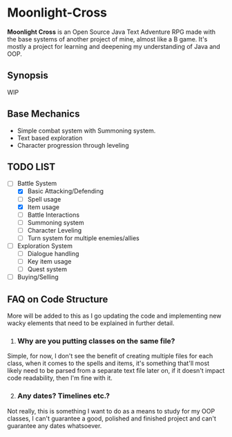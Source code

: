 # Moonlight-Cross
**Moonlight Cross** is an Open Source Java Text Adventure RPG made with the base systems of another project of mine, almost like a B game. It's
mostly a project for learning and deepening my understanding of Java and OOP.

## Synopsis
WIP

## Base Mechanics
- Simple combat system with Summoning system.
- Text based exploration
- Character progression through leveling

## TODO LIST
- [ ] Battle System
  - [x] Basic Attacking/Defending
  - [ ] Spell usage
  - [x] Item usage
  - [ ] Battle Interactions
  - [ ] Summoning system
  - [ ] Character Leveling
  - [ ] Turn system for multiple enemies/allies
- [ ] Exploration System
  - [ ] Dialogue handling
  - [ ] Key item usage
  - [ ] Quest system
- [ ] Buying/Selling

## FAQ on Code Structure
More will be added to this as I go updating the code and implementing new wacky elements that need to be explained in further detail.

1. ### Why are you putting classes on the same file?
Simple, for now, I don't see the benefit of creating multiple files for each class, when it comes to the spells and items, it's something that'll most likely need
to be parsed from a separate text file later on, if it doesn't impact code readability, then I'm fine with it.

2. ### Any dates? Timelines etc.?
Not really, this is something I want to do as a means to study for my OOP classes, I can't guarantee a good, polished and finished project and can't guarantee any dates whatsoever.